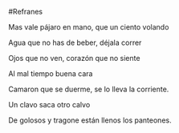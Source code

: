 #Refranes

Mas vale pájaro en mano, que un ciento volando

Agua que no has de beber, déjala correr

Ojos que no ven, corazón que no siente

Al mal tiempo buena cara

Camaron que se duerme, se lo lleva la corriente.

Un clavo saca otro calvo

De golosos y tragone están llenos los panteones.
